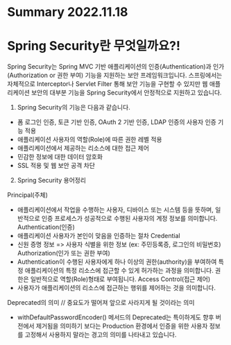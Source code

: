# Summary 2022.11.18

# Spring Security란 무엇일까요?!


Spring Security는 Spring MVC 기반 애플리케이션의 인증(Authentication)과 인가(Authorization or 권한 부여) 기능을 지원하는 보안 프레임워크입니다.
스프링에서는 자체적으로 Interceptor나 Servlet Filter 통해 보안 기능을 구현할 수 있지만 웹 애플리케이션 보안의 대부분 기능을 Spring Security에서 안정적으로 지원하고 있습니다.

1. Spring Security의 기능은 다음과 같습니다.

- 폼 로그인 인증, 토큰 기반 인증, OAuth 2 기반 인증, LDAP 인증의 사용자 인증 기능 적용
- 애플리케이션 사용자의 역할(Role)에 따른 권한 레벨 적용
- 애플리케이션에서 제공하는 리소스에 대한 접근 제어 
- 민감한 정보에 대한 데이터 암호화 
- SSL 적용 및 웹 보안 공격 차단


2. Spring Security 용어정리

Principal(주체)
- 애플리케이션에서 작업을 수행하는 사용자, 디바이스 또는 시스템 등을 뜻하며, 일반적으로 인증 프로세스가 성공적으로 수행된 사용자의 계정 정보를 의미합니다.
Authentication(인증)
- 애플리케이션 사용자가 본인이 맞음을 인증하는 절차
Credential  
- 신원 증명 정보 => 사용자 식별을 위한 정보 (ex: 주민등록증, 로그인의 비밀번호)
Authorization(인가 또는 권한 부여)
- Authentication이 수행된 사용자에게 하나 이상의 권한(authority)을 부여하여 특정 애플리케이션의 특정 리소스에 접근할 수 있게 허가하는 과정을 의미합니다. 권한은 일반적으로 역할(Role)형태로 부여됩니다.
Access Control(접근 제어)
- 사용자가 애플리케이션의 리소스에 접근하는 행위를 제어하는 것을 의미합니다.

Deprecated의 의미 // 중요도가 떨어져 앞으로 사라지게 될 것이라는 의미
 - withDefaultPasswordEncoder() 메서드의 Deprecated는 특이하게도 향후 버전에서 제거됨을 의미하기 보다는 Production 환경에서 인증을 위한 사용자 정보를 고정해서 사용하지 말라는 경고의 의미를 나타내고 있습니다. 